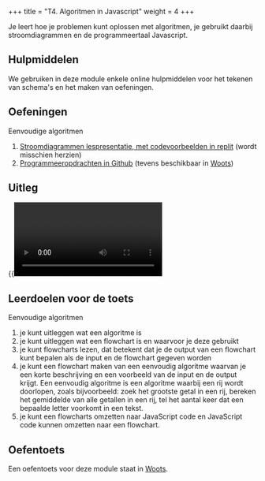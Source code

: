 +++
title = "T4. Algoritmen in Javascript"
weight = 4
+++

Je leert hoe je problemen kunt oplossen met algoritmen, je gebruikt daarbij stroomdiagrammen en de programmeertaal Javascript.
<!--more-->

## Hulpmiddelen
We gebruiken in deze module enkele online hulpmiddelen voor het tekenen van schema's en het maken van oefeningen.

## Oefeningen
Eenvoudige algoritmen
1. [Stroomdiagrammen lespresentatie, met codevoorbeelden in replit](../algoritmen_lespresentatie.pptx) (wordt misschien herzien)
1. [Programmeeropdrachten in Github](https://github.com/emmauscollege/programmeer-opdrachten) (tevens beschikbaar in [Woots](https://app.woots.nl))

<!-- Complexe algoritmen (vwo)
 1. Volgt nog, we denken aan sorteren, kortste pad, efficiency
-->

## Uitleg
{{<video id="PLpTljPS--R5AR5UE5AzUuMUsnI6YpFRGr">}}

## Leerdoelen voor de toets
Eenvoudige algoritmen
1. je kunt uitleggen wat een algoritme is
1. je kunt uitleggen wat een flowchart is en waarvoor je deze gebruikt
1. je kunt flowcharts lezen, dat betekent dat je de output van een flowchart kunt bepalen als de input en de flowchart gegeven worden
1. je kunt een flowchart maken van een eenvoudig algoritme waarvan je een korte beschrijving en een voorbeeld van de input en de output krijgt. Een eenvoudig algoritme is een algoritme waarbij een rij wordt doorlopen, zoals bijvoorbeeld: zoek het grootste getal in een rij, bereken het gemiddelde van alle getallen in een rij, tel het aantal keer dat een bepaalde letter voorkomt in een tekst.
1. je kunt een flowcharts omzetten naar JavaScript code en JavaScript code kunnen omzetten naar een flowchart.

 <!--
Complexe algoritmen
1. volgt nog
-->
 
## Oefentoets
Een oefentoets voor deze module staat in [Woots](https://app.woots.nl).
